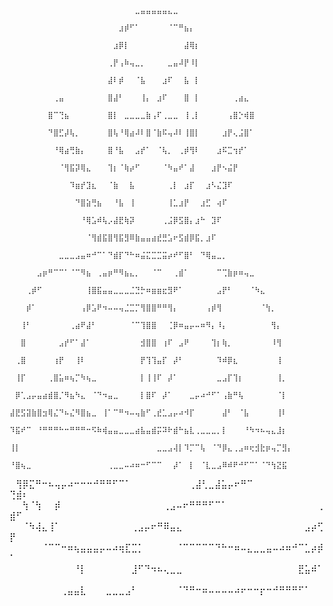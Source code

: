                                                                           ⠀⠀⠀⠀⠀⠀⠀⠀⠀⠀⠀⠀⠀⠀⠀⠀⠀⠀⠀⠀⠀⠀⠀⣀⣤⣤⣤⣤⣤⣄⣀⠀⠀⠀⠀⠀⠀⠀⠀⠀⠀⠀⠀⠀⠀⠀⠀⠀⠀⠀⠀⠀
                                                                          ⠀⠀⠀⠀⠀⠀⠀⠀⠀⠀⠀⠀⠀⠀⠀⠀⠀⠀⠀⠀⣰⡾⠋⠁⠀⠀⠀⠀⠀⠈⠉⠛⣦⡄⠀⠀⠀⠀⠀⠀⠀⠀⠀⠀⠀⠀⠀⠀⠀⠀⠀⠀
                                                                          ⠀⠀⠀⠀⠀⠀⠀⠀⠀⠀⠀⠀⠀⠀⠀⠀⠀⠀⠀⣰⡿⡇⠀⠀⠀⠀⠀⠀⠀⠀⠀⠀⣼⢿⡆⠀⠀⠀⠀⠀⠀⠀⠀⠀⠀⠀⠀⠀⠀⠀⠀⠀
                                                                          ⠀⠀⠀⠀⠀⠀⠀⠀⠀⠀⠀⠀⠀⠀⠀⠀⠀⠀⢀⡟⢠⠷⢤⣀⡀⠀⠀⠀⠀⣀⣤⠼⡟⠸⡇⠀⠀⠀⠀⠀⠀⠀⠀⠀⠀⠀⠀⠀⠀⠀⠀⠀
                                                                          ⠀⠀⠀⠀⠀⠀⠀⠀⠀⠀⠀⠀⠀⠀⠀⠀⠀⠀⣼⠇⡾⠀⠀⠈⣧⠀⠀⠀⣰⠏⠀⠀⣧⠀⡇⠀⠀⠀⠀⠀⠀⠀⠀⠀⠀⠀⠀⠀⠀⠀⠀⠀
                                                                          ⠀⠀⠀⠀⠀⠀⠀⠀⢀⣤⠀⠀⠀⠀⠀⠀⠀⠀⣿⣼⠃⠀⠀⠀⢸⡄⠀⣰⠏⠀⠀⠀⣿⠀⡇⠀⠀⠀⠀⠀⠀⢀⣴⣄⠀⠀⠀⠀⠀⠀⠀⠀
                                                                          ⠀⠀⠀⠀⠀⠀⠀⣿⠉⢙⣦⠀⠀⠀⠀⠀⠀⠀⣿⡇⠀⣀⣀⣀⣀⣷⢠⠏⢀⣀⣀⠀⢸⢀⡇⠀⠀⠀⠀⠀⢠⣿⡑⢾⣿⠀⠀⠀⠀⠀⠀⠀
                                                                          ⠀⠀⠀⠀⠀⠀⠀⠙⣿⣋⡼⢧⡀⠀⠀⠀⠀⠀⣿⢧⠘⢿⣴⠼⠇⣿⠈⣷⠯⢤⠼⠇⢸⣿⡇⠀⠀⠀⠀⣰⡟⢄⣨⣿⠁⠀⠀⠀⠀⠀⠀⠀
                                                                          ⠀⠀⠀⠀⠀⠀⠀⠀⠘⢿⣴⢛⣷⡄⠀⠀⠀⠀⣿⠘⣧⠀⠀⣠⡞⠁⠀⠈⢧⡀⠀⢀⡾⢻⠇⠀⠀⠀⣰⠯⣉⢲⡞⠁⠀⠀⠀⠀⠀⠀⠀⠀
                                                                          ⠀⠀⠀⠀⠀⠀⠀⠀⠀⠈⢻⣯⡽⢿⣄⠀⠀⠀⢹⡆⠈⢷⡴⠋⠀⠀⠀⠀⠈⠳⣤⠞⠁⣼⠀⠀⠀⣰⡟⠢⣬⡟⠀⠀⠀⠀⠀⠀⠀⠀⠀⠀
                                                                          ⠀⠀⠀⠀⠀⠀⠀⠀⠀⠀⠀⠹⣶⡞⣹⣆⠀⠀⠈⣷⠀⠀⣧⠀⠀⠀⠀⠀⠀⢀⡇⠀⣰⡏⠀⠀⣰⠣⣌⣹⠏⠀⠀⠀⠀⠀⠀⠀⠀⠀⠀⠀
                                                                          ⠀⠀⠀⠀⠀⠀⠀⠀⠀⠀⠀⠀⠙⣿⣵⢛⣦⠀⠀⠘⣧⠀⢸⠀⠀⠀⠀⠀⠀⢸⣁⣰⡟⠀⠀⣰⣋⠀⢴⠏⠀⠀⠀⠀⠀⠀⠀⠀⠀⠀⠀⠀
                                                                          ⠀⠀⠀⠀⠀⠀⠀⠀⠀⠀⠀⠀⠀⠘⢿⣡⠾⢧⡠⣼⣟⢷⡽⠀⠀⠀⠀⠀⢀⣨⡿⣫⣿⡄⣰⠓⠀⣹⠏⠀⠀⠀⠀⠀⠀⠀⠀⠀⠀⠀⠀⠀
                                                                          ⠀⠀⠀⠀⠀⠀⠀⠀⠀⠀⠀⠀⠀⠀⠈⢻⣾⣯⣿⢻⣯⣻⠿⣷⣤⣤⣴⣞⣛⣡⠖⣫⣾⡿⣯⡀⣰⠏⠀⠀⠀⠀⠀⠀⠀⠀⠀⠀⠀⠀⠀⠀
                                                                          ⠀⠀⠀⠀⠀⠀⠀⠀⠀⣀⣀⣀⣠⣤⠶⠚⠉⠁⠙⣾⡏⠙⠓⠶⣬⣍⣉⣉⣭⡴⠞⠋⣿⠃⠀⠙⢿⣤⣀⡀⠀⠀⠀⠀⠀⠀⠀⠀⠀⠀⠀⠀
                                                                          ⠀⠀⠀⠀⠀⣠⡶⠛⠉⠉⠁⠈⠉⠻⣦⠀⢀⣤⡶⠛⠻⣦⣄⡀⠀⠀⠈⠉⠀⠀⢀⣾⠁⠀⠀⠀⠀⠀⠉⢉⣷⡶⠶⢤⣀⠀⠀⠀⠀⠀⠀⠀
                                                                          ⠀⠀⠀⢀⡾⠋⠀⠀⠀⠀⠀⠀⠀⠀⢸⣿⣯⣤⣤⣀⣀⣀⣈⣙⡓⠶⣶⣶⣖⣻⠟⠁⠀⠀⠀⠀⠀⠀⣠⡟⠃⠀⠀⠀⠈⠳⣄⠀⠀⠀⠀⠀
                                                                          ⠀⠀⠀⡾⠁⠀⠀⠀⠀⠀⠀⠀⠀⢠⡿⣡⠟⠲⠤⠤⢤⣈⣉⡉⢻⣿⣿⠛⠛⢻⡄⠀⠀⠀⠀⠀⢠⡾⢻⠀⠀⠀⠀⠀⠀⠀⠈⢳⡀⠀⠀⠀
                                                                          ⠀⠀⢸⠃⠀⠀⠀⠀⠀⠀⠀⢀⣴⠟⣼⠃⠀⠀⠀⠀⠀⠀⠈⠉⢹⣿⣿⠀⠀⢈⡿⠶⣤⡤⠤⠶⠻⡄⠸⡄⠀⠀⠀⠀⠀⠀⠀⠀⢻⡄⠀⠀
                                                                          ⠀⠀⣿⠀⠀⠀⠀⠀⠀⣠⡞⠋⠁⣼⠁⠀⠀⠀⠀⠀⠀⠀⠀⠀⣺⣿⣿⠀⢰⠏⠀⣠⠟⠀⠀⠀⠀⢹⡆⢷⡀⠀⠀⠀⠀⠀⠀⠀⠸⢻⠀⠀
                                                                          ⠀⢀⣿⠀⠀⠀⠀⠀⢰⡟⠀⠀⢸⠇⠀⠀⠀⠀⠀⠀⠀⠀⠀⠀⡟⢹⢹⣤⡏⠀⡼⠃⠀⠀⠀⠀⠀⠀⠹⠾⡿⣆⠀⠀⠀⠀⠀⠀⠀⢸⠀⠀
                                                                          ⠀⢸⡏⠀⠀⠀⠀⢀⣿⣥⠶⢦⡉⠳⢦⣀⠀⠀⠀⠀⠀⠀⠀⠀⡇⢸⢸⠏⠀⡼⠁⠀⠀⠀⠀⠀⠀⠀⣀⣠⡏⢹⡆⠀⠀⠀⠀⠀⠀⢸⡀⠀
                                                                          ⠀⡿⢁⣠⡤⣤⣴⣾⣿⡈⠻⣦⠳⣄⠀⠈⠙⠲⣤⣀⠀⠀⠀⠀⡇⣿⠏⠀⡼⠁⠀⠀⠀⣀⡤⠴⠚⠋⠁⢠⣷⠛⢧⠀⠀⠀⠀⠀⠀⠈⡇⠀
                                                                          ⣼⣟⣫⣽⣷⣿⣲⢿⣌⠙⠦⣌⠻⣿⣦⣀⠀⢸⠁⠉⠛⠲⠤⢤⣷⠋⢀⣞⣁⣠⡤⠴⠺⡏⠀⠀⠀⠀⠀⣼⠃⠀⠈⣧⠀⠀⠀⠀⠀⢸⠇⠀
                                                                          ⠹⣯⠞⠉⠀⠘⠛⠛⠛⠓⠒⠛⠛⠛⠒⠫⠷⢾⣤⣤⣀⣀⣀⣴⣧⣤⣾⡭⠽⠗⣾⠓⣦⣇⢀⣀⣀⣀⡀⡇⠀⠀⠀⠘⠳⠲⠦⢤⣄⣸⡆⠀
                                                                          ⢸⡇⠀⠀⠀⠀⠀⠀⠀⠀⠀⠀⠀⠀⠀⠀⠀⠀⠀⠀⠀⠀⠀⠀⠀⠀⠀⣀⣀⣠⢼⡇⠹⡉⠉⢧⠀⠈⠙⡿⣄⢀⣠⠶⢖⣺⣗⡶⢤⡉⣻⡄
                                                                          ⠘⣿⢦⣀⠀⠀⠀⠀⠀⠀⠀⠀⠀⠀⠀⠀⠀⠀⢀⣀⣀⠤⠴⠶⠒⠋⠉⠉⠀⠀⡼⠁⠀⡇⠀⠈⣇⣀⣠⠿⠾⠟⠚⠋⠉⠁⠈⠙⢳⣝⣯⠀
⠀⢻⡿⣍⠛⠒⠦⢤⡤⠴⠒⠒⠒⠚⠛⠛⠋⠉⠁⠀⠀⠀⠀⠀⠀⠀⠀⠀⢀⣼⢃⣀⣼⣥⡤⠖⠛⠉⠀⠀⠀⠀⠀⠀⠀⠀⠀⠀⠀⢙⣾⠆
⠀⠀⢳⠈⢳⠀⠀⡾⠀⠀⠀⠀⠀⠀⠀⠀⠀⠀⠀⠀⠀⠀⠀⠀⢀⣠⠤⠖⠛⠛⠛⠋⠉⠁⠀⠀⠀⠀⠀⠀⠀⠀⠀⠀⠀⠀⠀⠀⢀⣾⠋⠀
⠀⠀⠈⠳⢼⣄⢸⠁⠀⠀⠀⠀⠀⠀⠀⠀⠀⠀⠀⢀⣠⡤⠖⠛⠿⣤⣄⠀⠀⠀⠀⠀⠀⠀⠀⠀⠀⠀⠀⠀⠀⠀⠀⠀⠀⠀⣠⡴⢋⡟⠀⠀
⠀⠀⠀⠀⠀⠈⠉⠉⠒⠶⢦⣤⣤⣤⡤⠤⠴⢶⣏⣉⡁⠀⠀⠀⠀⠀⠈⠉⠉⠉⠉⠉⠙⠓⠒⠶⠤⣄⣀⣀⣤⠤⠴⠶⠚⠉⣁⡴⡾⠁⠀⠀
⠀⠀⠀⠀⠀⠀⠀⠀⠀⠀⠘⡇⠀⠀⠀⠀⠀⠀⠀⣸⠋⠙⠲⠦⢄⣀⣀⠀⠀⠀⠀⠀⠀⠀⠀⠀⠀⠀⠀⠀⠀⠀⠀⠀⠀⣟⣥⠾⠁⠀⠀⠀
⠀⠀⠀⠀⠀⠀⠀⠀⢀⣤⣤⣇⠀⠀⠀⣀⣀⣀⣠⠃⠀⠀⠀⠀⠀⠀⠈⠙⠛⠒⠶⠤⠤⠤⠤⠴⠖⠒⠒⡖⠒⠚⠛⠛⠛⠋⠁⠀⠀⠀⠀⠀
